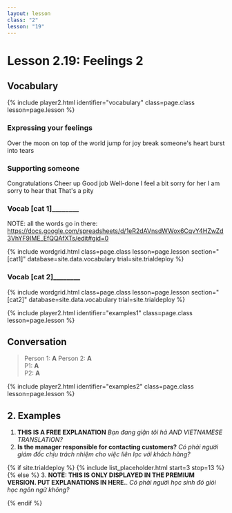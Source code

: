 ```yaml
---
layout: lesson
class: "2"
lesson: "19"
---
```



# Lesson 2.19: Feelings 2


## Vocabulary 
{% include player2.html identifier="vocabulary" class=page.class lesson=page.lesson %}



### Expressing your feelings
Over the moon
on top of the world
jump for joy 
break someone's heart 
burst into tears

### Supporting someone 
Congratulations
Cheer up 
Good job 
Well-done 
I feel a bit sorry for her 
I am sorry to hear that
That's a pity


### ____Vocab [cat 1]____________ 

NOTE: all the words go in there: https://docs.google.com/spreadsheets/d/1eR2dAVnsdWWox6CqvY4HZwZd3VhYF9IME_EfQQAfXTs/edit#gid=0

{% include wordgrid.html 
		class=page.class 
		lesson=page.lesson 
		section="[cat1]"
		database=site.data.vocabulary 
		trial=site.trialdeploy %}


### ____Vocab [cat 2]____________ 

{% include wordgrid.html 
		class=page.class 
		lesson=page.lesson 
		section="[cat2]"
		database=site.data.vocabulary 
		trial=site.trialdeploy %}





{% include player2.html identifier="examples1" class=page.class lesson=page.lesson %}

## Conversation

> Person 1: **A** 
> Person 2: **A**  
> P1: **A**  
> P2: **A**  



{% include player2.html identifier="examples2" class=page.class lesson=page.lesson %}
## 2. Examples 

1. **THIS IS A FREE EXPLANATION**
*Bạn đang giận tôi hả AND VIETNAMESE TRANSLATION?*  
2. **Is the manager responsible for contacting customers?**
*Có phải người giám đốc chịu trách nhiệm cho việc liên lạc với khách hàng?*


{% if site.trialdeploy %}
	{% include list_placeholder.html start=3 stop=13 %}
	{% else %}
3. **NOTE: THIS IS ONLY DISPLAYED IN THE PREMIUM VERSION. PUT EXPLANATIONS IN HERE.**.
*Có phải người học sinh đó giỏi học ngôn ngữ không?*







{% endif %}